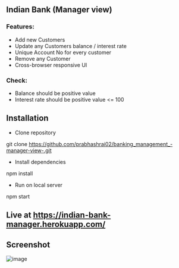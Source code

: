 ## Indian Bank (Manager view)

### Features:
  * Add new Customers
  * Update any Customers balance / interest rate
  * Unique Account No for every customer
  * Remove any Customer
  * Cross-browser responsive UI

### Check:
  * Balance should be positive value
  * Interest rate should be positive value <= 100

## Installation
  * Clone repository 
  
  git clone https://github.com/prabhashrai02/banking_management_-manager-view-.git
  
  * Install dependencies

  npm install
  
  * Run on local server

  npm start
  
  ## Live at https://indian-bank-manager.herokuapp.com/
  ## Screenshot
    
  ![image](https://user-images.githubusercontent.com/73634195/154430424-54290b35-787f-4cce-9033-b20426705748.png)

  
